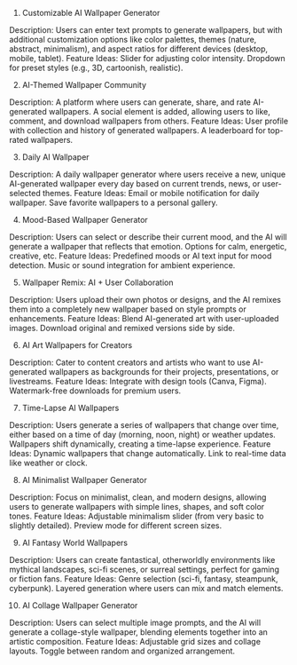 1. Customizable AI Wallpaper Generator

Description: Users can enter text prompts to generate wallpapers, but with additional customization options like color palettes, themes (nature, abstract, minimalism), and aspect ratios for different devices (desktop, mobile, tablet).
Feature Ideas:
Slider for adjusting color intensity.
Dropdown for preset styles (e.g., 3D, cartoonish, realistic).

2. AI-Themed Wallpaper Community

Description: A platform where users can generate, share, and rate AI-generated wallpapers. A social element is added, allowing users to like, comment, and download wallpapers from others.
Feature Ideas:
User profile with collection and history of generated wallpapers.
A leaderboard for top-rated wallpapers.

3. Daily AI Wallpaper

Description: A daily wallpaper generator where users receive a new, unique AI-generated wallpaper every day based on current trends, news, or user-selected themes.
Feature Ideas:
Email or mobile notification for daily wallpaper.
Save favorite wallpapers to a personal gallery.

4. Mood-Based Wallpaper Generator

Description: Users can select or describe their current mood, and the AI will generate a wallpaper that reflects that emotion. Options for calm, energetic, creative, etc.
Feature Ideas:
Predefined moods or AI text input for mood detection.
Music or sound integration for ambient experience.

5. Wallpaper Remix: AI + User Collaboration

Description: Users upload their own photos or designs, and the AI remixes them into a completely new wallpaper based on style prompts or enhancements.
Feature Ideas:
Blend AI-generated art with user-uploaded images.
Download original and remixed versions side by side.

6. AI Art Wallpapers for Creators

Description: Cater to content creators and artists who want to use AI-generated wallpapers as backgrounds for their projects, presentations, or livestreams.
Feature Ideas:
Integrate with design tools (Canva, Figma).
Watermark-free downloads for premium users.

7. Time-Lapse AI Wallpapers

Description: Users generate a series of wallpapers that change over time, either based on a time of day (morning, noon, night) or weather updates. Wallpapers shift dynamically, creating a time-lapse experience.
Feature Ideas:
Dynamic wallpapers that change automatically.
Link to real-time data like weather or clock.

8. AI Minimalist Wallpaper Generator

Description: Focus on minimalist, clean, and modern designs, allowing users to generate wallpapers with simple lines, shapes, and soft color tones.
Feature Ideas:
Adjustable minimalism slider (from very basic to slightly detailed).
Preview mode for different screen sizes.

9. AI Fantasy World Wallpapers

Description: Users can create fantastical, otherworldly environments like mythical landscapes, sci-fi scenes, or surreal settings, perfect for gaming or fiction fans.
Feature Ideas:
Genre selection (sci-fi, fantasy, steampunk, cyberpunk).
Layered generation where users can mix and match elements.

10. AI Collage Wallpaper Generator

Description: Users can select multiple image prompts, and the AI will generate a collage-style wallpaper, blending elements together into an artistic composition.
Feature Ideas:
Adjustable grid sizes and collage layouts.
Toggle between random and organized arrangement.